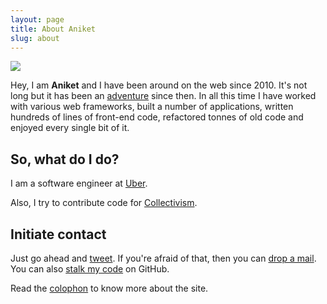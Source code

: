 ```yaml
---
layout: page
title: About Aniket
slug: about
---
```


<div class="o-media  margin--bottom">
  <div class="o-media__img  u-margin-right-none">
    <img class="img--round img--self" src="http://www.gravatar.com/avatar/b6500b41998cd1ed4aa28464ec0118bb?s=150" />
  </div>
  <div class="o-media__body">
    <p class="lede">Hey, I am <strong>Aniket</strong> and I have been around on the web since 2010. It's not long but it has been an <a href="/archive">adventure</a> since then. In all this time I have worked with various web frameworks, built a number of applications, written hundreds of lines of front-end code, refactored tonnes of old code and enjoyed every single bit of it.</p>
  </div>
</div>

## So, what do I do?
I am a software engineer at [Uber](https://www.uber.com).

Also, I try to contribute code for [Collectivism](https://github.com/collectivism).

## Initiate contact
Just go ahead and [tweet](https://twitter.com/intent/tweet?screen_name=noremap&text=Hey!). If you're afraid of that, then you can <a href="me@aniketpant.com?subject=Hey!">drop a mail</a>. You can also [stalk my code](https://github.com/aniketpant) on GitHub.

Read the <a href="/colophon">colophon</a> to know more about the site.
